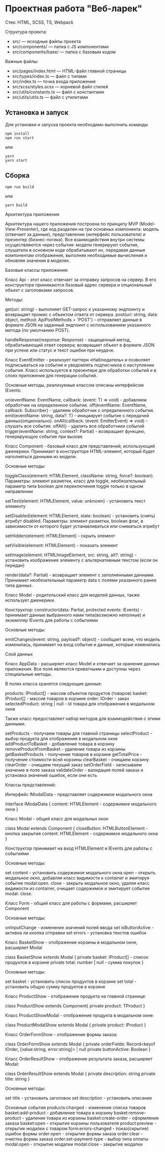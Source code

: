 # Проектная работа "Веб-ларек"

Стек: HTML, SCSS, TS, Webpack

Структура проекта:
- src/ — исходные файлы проекта
- src/components/ — папка с JS компонентами
- src/components/base/ — папка с базовым кодом

Важные файлы:
- src/pages/index.html — HTML-файл главной страницы
- src/types/index.ts — файл с типами
- src/index.ts — точка входа приложения
- src/scss/styles.scss — корневой файл стилей
- src/utils/constants.ts — файл с константами
- src/utils/utils.ts — файл с утилитами

## Установка и запуск
Для установки и запуска проекта необходимо выполнить команды

```
npm install
npm run start
```

или

```
yarn
yarn start
```
## Сборка

```
npm run build
```

или

```
yarn build
```

Архитектура приложения

Архитектура нашего приложения построена по принципу MVP (Model-View-Presenter), где код разделен на три основных компонента: модель (отвечает за данные), представление (интерфейс пользователя) и презентер (бизнес-логика). Все взаимодействия внутри системы осуществляются через события: модели генерируют события, слушатели в основном коде обрабатывают их, передавая данные компонентам отображения, выполняя необходимые вычисления и обновляя значения в моделях.


Базовые классы приложения:

Класс Api - этот класс отвечает за отправку запросов на сервер. В его конструкторе принимаются базовый адрес сервера и опциональный объект с заголовками запросов.

 Методы:

get(uri: string) - выполняет GET-запрос к указанному эндпоинту и возвращает промис с объектом ответа от сервера.
post(uri: string, data: object, method: ApiPostMethods = 'POST') -  отправляет данные в формате JSON на заданный эндпоинт с использованием указанного метода (по умолчанию POST).

handleResponse(response: Response) - защищенный метод, обрабатывающий ответ сервера; возвращает объект в формате JSON при успехе или статус и текст ошибки при неудаче.

Класс EventEmitter - реализует паттерн «Наблюдатель» и позволяет подписываться на события и уведомлять подписчиков о наступлении события. Класс используется в презентере для обработки событий и в слоях приложения для генерации событий.

Основные методы, реализуемые классом описаны интерфейсом IEvents:

on(eventName: EventName, callback: (event: T) => void) - добавляем обработчик на определенное событие. 
off(eventName: EventName, callback: Subscriber) - удаляем обработчик с определенного события. 
emit(eventName: string, data?: T) - инициирует событие с передачей данных(опционально). 
onAll(callback: (event: EmitterEvent) => void) - слушать все события. 
offAll() - удалить все обработчики событий trigger(eventName: string, context?: Partial<T>) - возвращает функцию, генерирующую событие при вызове

Класс Component - базовый класс для представлений, использующий дженерики. Принимает в конструкторе HTML-элемент, который будет наполняться данными из модели.

Основные методы:

toggleClass(element: HTMLElement, className: string, force?: boolean). Параметры: элемент разметки, класс для toggle, необязательный параметр типа boolean для переключения toggle только в одном направлении

setText(element: HTMLElement, value: unknown) - установить текст элементу

setDisabled(element: HTMLElement, state: boolean) - установить (снять) атрибут disabled.
Параметры: элемент разметки, boolean флаг, в зависимости от которого будет устанавливаться или сниматься атрибут

setHidden(element: HTMLElement) - скрыть элемент

setVisible(element: HTMLElement) - показать элемент

setImage(element: HTMLImageElement, src: string, alt?: string) - установить изображение элементу с альтернативным текстом (если он передан)

render(data?: Partial<T>) - возвращает элемент с заполненными данными. Принимает необязательный параметр data с полями указанного ранее типа данных.


Класс Model - родительский класс для моделей данных, также использует дженерики.

Конструктор:
constructor(data: Partial<T>, protected events: IEvents) - принимает данные выбранного нами типа(возможно неполные) и экземпляр IEvents для работы с событиями

Основные методы:

emitChanges(event: string, payload?: object) - сообщает всем, что модель изменилась, принимает на вход событие и данные, которые изменились

Слой данных

Класс AppData - расширяет класс Model и отвечает за хранение данных приложения. Все поля являются приватными и доступны через специальные методы.

В полях класса хранятся следующие данные:

products: IProduct[] - массив объектов продуктов (товаров)
basket: IProduct[] - массив товаров в корзине
order: IOrder - заказ
selectedProduct: string | null - id товара для отображения в модальном окне

Также класс предоставляет набор методов для взаимодействия с этими данными.

setProducts - получаем товары для главной страницы
selectProduct - выбор продукта для отображения в модальном окне
addProductToBasket - добавление товара в корзину
removeProductFromBasket - удаление товара из корзины
getBasketProducts - получение товаров в корзине
getTotalPrice - получение стоимости всей корзины
clearBasket - очищаем корзину
clearOrder - очищаем текущий заказ
setOrderField - записываем значение в поле заказа
validateOrder - валидация полей заказа и установка значений ошибок, если они есть

Классы представлений:

Интерфейс IModalData - представляет содержимое модального окна

interface IModalData {
  content: HTMLElement - содержимое модального окна
}

Класс Modal - общий класс для модальных окон

class Modal extends Component<IModalData> {
  closeButton: HTMLButtonElement - кнопка закрытия
  content: HTMLElement - содержимое модального окна
}

Конструктор принимает на вход HTMLElement и IEvents для работы с событиями

Основные методы:

set content - установить содержимое модального окна
open - открыть модальное окно, добавляя класс видимости к container и эмитируя событие modal:open.
close - закрыть модальное окно, удаляя класс видимости из container, очищает содержимое и эмитирует событие modal: close.

Класс Form - общий класс для работы с формами, расширяет Component

Основные методы:

onInputChange - изменение значений полей ввода
set isButtonActive - активна ли кнопка отправки
set errors - установка текстов ошибок

Класс BasketShow - отображение корзины в модальном окне, расширяет Modal

class BasketShow extends Modal {
  private basket: IProduct[] - список продуктов в корзине
  private total: number | null - сумма покупок
}

Основные методы:

set basket - установить список продуктов в корзине
set total - установить общую сумму продуктов в корзине

Класс ProductShow - отображение продукта на главной странице:

class ProductShow extends Component<IProduct>{
  private product: TProduct
}

Класс ProductShowModal - отображение продукта в модальном окне:

class ProductModalShow extends Modal {
  private product: IProduct
}

Класс OrderFormShow - отображение формы заказа:

class OrderFormShow extends Modal {
  private orderFields: Record<keyof IOrder, [value:string, error:string]> | null
  private buttonActive: Boolean
}

Класс OrderResultShow - отображение результата заказа, расширяет Modal:

class OrderResultShow extends Modal {
  private description: string
  private title: string
}

Основные методы:

set title - установить заголовок
set description - установить описание

Основные события
products:changed - изменение списка товаров
basket:add-product - добавление товара в корзину
basket:remove-product - удаление товара из корзины
basket:create-order - оформление заказа
basket:open - открытие корзины пользователя
product:preview - открытие модалки с товаром
form:errors-changed - показ(скрытие) ошибок формы
order:open - открытие формы заказа
order:clear - очистка формы заказа
order:set-payment-type - выбор типа оплаты
modal:open - открытие модалки
modal:close - закрытие модалки
